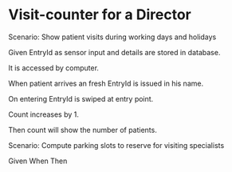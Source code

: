 # Visit-counter for a Director

Scenario: Show patient visits during working days and holidays

  Given EntryId as sensor input and details are stored in database.
  
  It is accessed by computer. 
  
  When patient arrives an fresh EntryId is issued in his name.
  
  On entering EntryId is swiped at entry point.
  
  Count increases by 1.
  
  Then count will show the number of patients.

Scenario: Compute parking slots to reserve for visiting specialists

  Given
  When
  Then
